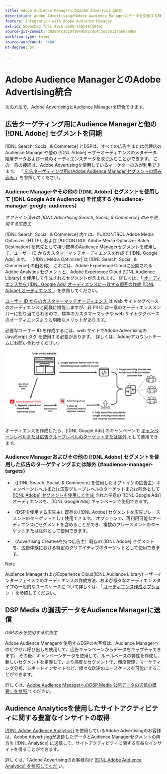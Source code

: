 ```yaml
---
title: Adobe Audience ManagerとのAdobe Advertising統合
description: Adobe AdvertisingがAdobe Audience Managerとデータを交換する様々な方法について説明します。
feature: Integration with Adobe Audience Manager
exl-id: 5b0ecb82-fb5c-48c5-a599-15b548f59461
source-git-commit: d0260fc3b10f1944b82cdc4c1e3b8137a695e05e
workflow-type: tm+mt
source-wordcount: '484'
ht-degree: 0%

---
```


# Adobe Audience ManagerとのAdobe Advertising統合

次の方法で、Adobe AdvertisingとAudience Managerを統合できます。

## 広告ターゲティング用にAudience Managerと他の [!DNL Adobe] セグメントを同期

[!DNL Search, Social, & Commerce] とDSPは、すべての広告主または代理店のAudience Managerや他の [!DNL Adobe] ーザーオーディエンスのメタデータ、階層データおよび一意のオーディエンスデータを取り込むことができます。 この一意の接続は、Adobe Advertisingを使用しているマーケターのみが利用できます。 「[ 広告ターゲティング用のAdobe Audience Manager セグメントの読み込み ](/help/integrations/audience-manager/import-audiences.md)」を参照してください。

### Audience Managerやその他の [!DNL Adobe] セグメントを使用して [!DNL Google Ads Audiences] を作成する {#audience-manager-google-audiences}

*オプトイン済みの [!DNL Advertising Search, Social, & Commerce] のみを使用する広告主*

[!DNL Search, Social, & Commerce] 内では、[!UICONTROL Adobe Media Optimizer (HTTP)] および [!UICONTROL Adobe Media Optimizer Batch Destination] を宛先として持つ既存のAudience Managerセグメントを使用して、ユーザー ID からカスタマーマッチオーディエンスを作成で [!DNL Google Ads] ます。 （[!DNL Media Optimizer] は [!DNL Search, Social, & Commerce] の旧名称） これには、Adobe Experience Cloudに公開されるAdobe Analytics セグメントと、Adobe Experience Cloud [!DNL Audience Library] を使用して作成されるセグメントが含まれます。 詳しくは、「[ オーディエンスから  [!DNL Google Ads]  オーディエンスに一致する顧客の作成  [!DNL Adobe]  オーディエンス ](/help/search-social-commerce/campaign-management/campaigns/google-audience-from-adobe-audience.md)」を参照してください。

[ ユーザー ID からのカスタマーマッチオーディエンス ](https://support.google.com/google-ads/answer/9199250) は web サイトタグベースのオーディエンスと同様に機能しますが、非 PII ID は一意のオーディエンスメンバーに割り当てられるので、標準のカスタマーマッチや web サイトタグベースのオーディエンスよりも明確なメリットがあります。

必要なユーザー ID を作成するには、web サイトでAdobe AdvertisingのJavaScript タグ <!-- with a user ID parameter --> を使用する必要があります。 詳しくは、Adobeアカウントチームにお問い合わせください。

![ セグメント作成プロセス ](/help/integrations/assets/ad_search_user_id_pic.png)

オーディエンスを作成したら、[!DNL Google Ads] のキャンペーンで [ キャンペーンレベルまたは広告グループレベルのターゲットまたは除外 ](#audience-manager-targets) として使用できます。

### Audience Managerおよびその他の [!DNL Adobe] セグメントを使用した広告のターゲティングまたは除外 {#audience-manager-targets}

* （[!DNL Search, Social, & Commerce] を使用したオプトインの広告主）キャンペーンレベルまたは広告グループレベルのターゲットまたは除外として [ [!DNL Adobe]  セグメントを使用して作成 ](#audience-manager-google-audiences) された任意の [!DNL Google Ads] オーディエンスを、[!DNL Google Ads] キャンペーンで使用できます。

* （DSPを使用する広告主）既存の [!DNL Adobe] セグメントを広告プレースメントのターゲットとして使用できます。 オプションで、再利用可能なオーディエンスにセグメントを含めることができ、複数のプレースメントのターゲットまたは除外として使用できます。

* （Advertising Creativeを持つ広告主）既存の [!DNL Adobe] セグメントを、広告体験における特定のクリエイティブのターゲットとして使用できます。

>[!NOTE]
>
>Audience ManagerおよびExperience Cloud[!DNL Audience Library] ーザーインターフェイスでのオーディエンスの作成方法、および様々なオーディエンスタイプの一般的なユースケースについて詳しくは、「[ オーディエンス作成オプション ](https://experienceleague.adobe.com/docs/experience-cloud-kcs/kbarticles/KA-16471.html?lang=ja)」を参照してください。

## DSP Media の漏洩データをAudience Managerに送信

*DSPのみを使用する広告主*

Adobe Audience Managerを使用するDSPのお客様は、Audience Managerへのピクセル呼び出しを使用して、広告キャンペーンからデータをキャプチャできます。 その後、キャンペーンデータを使用して、ルールベースの特性を作成し、新しいセグメントを定義して、より高度なセグメント化、頻度管理、マーケティング分析、レポートインサイトなど、様々なDSPのユースケースを可能にすることができます。

詳しくは、[Adobe Audience ManagerへのDSP Media 公開データの送信の概要」を参照 ](/help/integrations/audience-manager/media-data-integration/overview.md) てください。

## Audience Analyticsを使用したサイトアクティビティに関する豊富なインサイトの取得

[[!DNL Adobe Audience Analytics]](https://experienceleague.adobe.com/docs/analytics/integration/audience-analytics/mc-audiences-aam.html?lang=ja) を使用しているAdobe Advertisingのお客様は、Adobe Advertisingが追跡したデータとAudience Managerセグメントの両方を [!DNL Analytics] に送信して、サイトアクティビティに関する有益なインサイトを得ることができます。

詳しくは、「Adobe Advertisingのお客様向け [[!DNL Adobe Audience Analytics]  を参照してくだ ](/help/integrations/audience-manager/audience-analytics.md) い。
